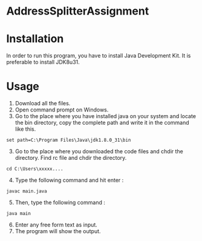 # AddressSplitterAssignment

# Installation

In order to run this program, you have to install Java Development Kit. It is preferable to install JDK8u31.

# Usage

1. Download all the files.
2. Open command prompt on Windows. 
3. Go to the place where you have installed java on your system and locate the bin directory, copy the complete path and write it in the command like this.
```
set path=C:\Program Files\Java\jdk1.8.0_31\bin
```
3. Go to the place where you downloaded the code files and chdir the directory. Find rc file and chdir the directory.
```
cd C:\Users\xxxxx....
```
4. Type the following command and hit enter :
```
javac main.java
```
5. Then, type the following command :
```
java main
```
6. Enter any free form text as input.
7. The program will show the output.
